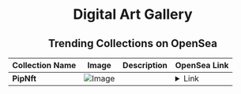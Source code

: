 <div align="center">

# Digital Art Gallery

## Trending Collections on OpenSea

| Collection Name                       | Image                                                                                     | Description                       | OpenSea Link                                                                                          |
|---------------------------------------|-------------------------------------------------------------------------------------------|-----------------------------------|--------------------------------------------------------------------------------------------------------|
| **PipNft** | ![Image](https://i.seadn.io/s/raw/files/8a566c32f1dd03259c6147b925c96228.jpg?w=500&auto=format?w=200&auto=format) |  | <details><summary>Link</summary>[PipNft](https://opensea.io/collection/pipnft)</details> |

</div>